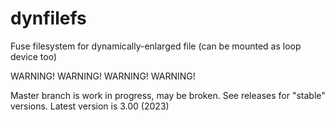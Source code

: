 # dynfilefs
Fuse filesystem for dynamically-enlarged file (can be mounted as loop device too)

WARNING!
WARNING!
WARNING!
WARNING!

Master branch is work in progress, may be broken. See releases for "stable" versions.
Latest version is 3.00 (2023)

